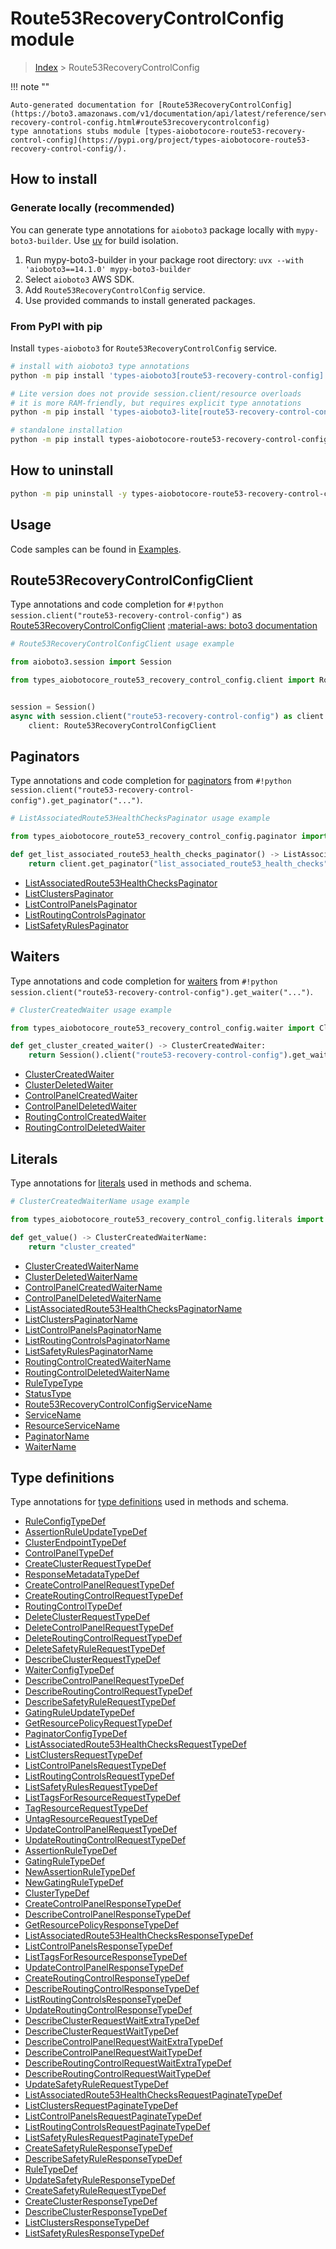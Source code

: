 # Route53RecoveryControlConfig module

> [Index](../README.md) > Route53RecoveryControlConfig


!!! note ""

    Auto-generated documentation for [Route53RecoveryControlConfig](https://boto3.amazonaws.com/v1/documentation/api/latest/reference/services/route53-recovery-control-config.html#route53recoverycontrolconfig)
    type annotations stubs module [types-aiobotocore-route53-recovery-control-config](https://pypi.org/project/types-aiobotocore-route53-recovery-control-config/).

## How to install

### Generate locally (recommended)

You can generate type annotations for `aioboto3` package locally with `mypy-boto3-builder`.
Use [uv](https://docs.astral.sh/uv/getting-started/installation/) for build isolation.

1. Run mypy-boto3-builder in your package root directory: `uvx --with 'aioboto3==14.1.0' mypy-boto3-builder`
1. Select `aioboto3` AWS SDK.
1. Add `Route53RecoveryControlConfig` service.
1. Use provided commands to install generated packages.



### From PyPI with pip

Install `types-aioboto3` for `Route53RecoveryControlConfig` service.

```bash
# install with aioboto3 type annotations
python -m pip install 'types-aioboto3[route53-recovery-control-config]'

# Lite version does not provide session.client/resource overloads
# it is more RAM-friendly, but requires explicit type annotations
python -m pip install 'types-aioboto3-lite[route53-recovery-control-config]'

# standalone installation
python -m pip install types-aiobotocore-route53-recovery-control-config
```



## How to uninstall

```bash
python -m pip uninstall -y types-aiobotocore-route53-recovery-control-config
```

## Usage

Code samples can be found in [Examples](./usage.md).

## Route53RecoveryControlConfigClient

Type annotations and code completion for  `#!python session.client("route53-recovery-control-config")` as [Route53RecoveryControlConfigClient](./client.md)
[:material-aws: boto3 documentation](https://boto3.amazonaws.com/v1/documentation/api/latest/reference/services/route53-recovery-control-config.html#Route53RecoveryControlConfig.Client)

```python
# Route53RecoveryControlConfigClient usage example

from aioboto3.session import Session

from types_aiobotocore_route53_recovery_control_config.client import Route53RecoveryControlConfigClient


session = Session()
async with session.client("route53-recovery-control-config") as client:
    client: Route53RecoveryControlConfigClient
```


## Paginators

Type annotations and code completion for
[paginators](./paginators.md)
from `#!python session.client("route53-recovery-control-config").get_paginator("...")`.

```python
# ListAssociatedRoute53HealthChecksPaginator usage example

from types_aiobotocore_route53_recovery_control_config.paginator import ListAssociatedRoute53HealthChecksPaginator

def get_list_associated_route53_health_checks_paginator() -> ListAssociatedRoute53HealthChecksPaginator:
    return client.get_paginator("list_associated_route53_health_checks"))
```

- [ListAssociatedRoute53HealthChecksPaginator](./paginators.md#listassociatedroute53healthcheckspaginator)
- [ListClustersPaginator](./paginators.md#listclusterspaginator)
- [ListControlPanelsPaginator](./paginators.md#listcontrolpanelspaginator)
- [ListRoutingControlsPaginator](./paginators.md#listroutingcontrolspaginator)
- [ListSafetyRulesPaginator](./paginators.md#listsafetyrulespaginator)




## Waiters

Type annotations and code completion for
[waiters](./waiters.md)
from `#!python session.client("route53-recovery-control-config").get_waiter("...")`.

```python
# ClusterCreatedWaiter usage example

from types_aiobotocore_route53_recovery_control_config.waiter import ClusterCreatedWaiter

def get_cluster_created_waiter() -> ClusterCreatedWaiter:
    return Session().client("route53-recovery-control-config").get_waiter("cluster_created")
```

- [ClusterCreatedWaiter](./waiters.md#clustercreatedwaiter)
- [ClusterDeletedWaiter](./waiters.md#clusterdeletedwaiter)
- [ControlPanelCreatedWaiter](./waiters.md#controlpanelcreatedwaiter)
- [ControlPanelDeletedWaiter](./waiters.md#controlpaneldeletedwaiter)
- [RoutingControlCreatedWaiter](./waiters.md#routingcontrolcreatedwaiter)
- [RoutingControlDeletedWaiter](./waiters.md#routingcontroldeletedwaiter)






## Literals

Type annotations for [literals](./literals.md) used in methods and schema.

```python
# ClusterCreatedWaiterName usage example

from types_aiobotocore_route53_recovery_control_config.literals import ClusterCreatedWaiterName

def get_value() -> ClusterCreatedWaiterName:
    return "cluster_created"
```

- [ClusterCreatedWaiterName](./literals.md#clustercreatedwaitername)
- [ClusterDeletedWaiterName](./literals.md#clusterdeletedwaitername)
- [ControlPanelCreatedWaiterName](./literals.md#controlpanelcreatedwaitername)
- [ControlPanelDeletedWaiterName](./literals.md#controlpaneldeletedwaitername)
- [ListAssociatedRoute53HealthChecksPaginatorName](./literals.md#listassociatedroute53healthcheckspaginatorname)
- [ListClustersPaginatorName](./literals.md#listclusterspaginatorname)
- [ListControlPanelsPaginatorName](./literals.md#listcontrolpanelspaginatorname)
- [ListRoutingControlsPaginatorName](./literals.md#listroutingcontrolspaginatorname)
- [ListSafetyRulesPaginatorName](./literals.md#listsafetyrulespaginatorname)
- [RoutingControlCreatedWaiterName](./literals.md#routingcontrolcreatedwaitername)
- [RoutingControlDeletedWaiterName](./literals.md#routingcontroldeletedwaitername)
- [RuleTypeType](./literals.md#ruletypetype)
- [StatusType](./literals.md#statustype)
- [Route53RecoveryControlConfigServiceName](./literals.md#route53recoverycontrolconfigservicename)
- [ServiceName](./literals.md#servicename)
- [ResourceServiceName](./literals.md#resourceservicename)
- [PaginatorName](./literals.md#paginatorname)
- [WaiterName](./literals.md#waitername)




## Type definitions

Type annotations for [type definitions](./type_defs.md) used in methods and schema.

- [RuleConfigTypeDef](./type_defs.md#ruleconfigtypedef)
- [AssertionRuleUpdateTypeDef](./type_defs.md#assertionruleupdatetypedef)
- [ClusterEndpointTypeDef](./type_defs.md#clusterendpointtypedef)
- [ControlPanelTypeDef](./type_defs.md#controlpaneltypedef)
- [CreateClusterRequestTypeDef](./type_defs.md#createclusterrequesttypedef)
- [ResponseMetadataTypeDef](./type_defs.md#responsemetadatatypedef)
- [CreateControlPanelRequestTypeDef](./type_defs.md#createcontrolpanelrequesttypedef)
- [CreateRoutingControlRequestTypeDef](./type_defs.md#createroutingcontrolrequesttypedef)
- [RoutingControlTypeDef](./type_defs.md#routingcontroltypedef)
- [DeleteClusterRequestTypeDef](./type_defs.md#deleteclusterrequesttypedef)
- [DeleteControlPanelRequestTypeDef](./type_defs.md#deletecontrolpanelrequesttypedef)
- [DeleteRoutingControlRequestTypeDef](./type_defs.md#deleteroutingcontrolrequesttypedef)
- [DeleteSafetyRuleRequestTypeDef](./type_defs.md#deletesafetyrulerequesttypedef)
- [DescribeClusterRequestTypeDef](./type_defs.md#describeclusterrequesttypedef)
- [WaiterConfigTypeDef](./type_defs.md#waiterconfigtypedef)
- [DescribeControlPanelRequestTypeDef](./type_defs.md#describecontrolpanelrequesttypedef)
- [DescribeRoutingControlRequestTypeDef](./type_defs.md#describeroutingcontrolrequesttypedef)
- [DescribeSafetyRuleRequestTypeDef](./type_defs.md#describesafetyrulerequesttypedef)
- [GatingRuleUpdateTypeDef](./type_defs.md#gatingruleupdatetypedef)
- [GetResourcePolicyRequestTypeDef](./type_defs.md#getresourcepolicyrequesttypedef)
- [PaginatorConfigTypeDef](./type_defs.md#paginatorconfigtypedef)
- [ListAssociatedRoute53HealthChecksRequestTypeDef](./type_defs.md#listassociatedroute53healthchecksrequesttypedef)
- [ListClustersRequestTypeDef](./type_defs.md#listclustersrequesttypedef)
- [ListControlPanelsRequestTypeDef](./type_defs.md#listcontrolpanelsrequesttypedef)
- [ListRoutingControlsRequestTypeDef](./type_defs.md#listroutingcontrolsrequesttypedef)
- [ListSafetyRulesRequestTypeDef](./type_defs.md#listsafetyrulesrequesttypedef)
- [ListTagsForResourceRequestTypeDef](./type_defs.md#listtagsforresourcerequesttypedef)
- [TagResourceRequestTypeDef](./type_defs.md#tagresourcerequesttypedef)
- [UntagResourceRequestTypeDef](./type_defs.md#untagresourcerequesttypedef)
- [UpdateControlPanelRequestTypeDef](./type_defs.md#updatecontrolpanelrequesttypedef)
- [UpdateRoutingControlRequestTypeDef](./type_defs.md#updateroutingcontrolrequesttypedef)
- [AssertionRuleTypeDef](./type_defs.md#assertionruletypedef)
- [GatingRuleTypeDef](./type_defs.md#gatingruletypedef)
- [NewAssertionRuleTypeDef](./type_defs.md#newassertionruletypedef)
- [NewGatingRuleTypeDef](./type_defs.md#newgatingruletypedef)
- [ClusterTypeDef](./type_defs.md#clustertypedef)
- [CreateControlPanelResponseTypeDef](./type_defs.md#createcontrolpanelresponsetypedef)
- [DescribeControlPanelResponseTypeDef](./type_defs.md#describecontrolpanelresponsetypedef)
- [GetResourcePolicyResponseTypeDef](./type_defs.md#getresourcepolicyresponsetypedef)
- [ListAssociatedRoute53HealthChecksResponseTypeDef](./type_defs.md#listassociatedroute53healthchecksresponsetypedef)
- [ListControlPanelsResponseTypeDef](./type_defs.md#listcontrolpanelsresponsetypedef)
- [ListTagsForResourceResponseTypeDef](./type_defs.md#listtagsforresourceresponsetypedef)
- [UpdateControlPanelResponseTypeDef](./type_defs.md#updatecontrolpanelresponsetypedef)
- [CreateRoutingControlResponseTypeDef](./type_defs.md#createroutingcontrolresponsetypedef)
- [DescribeRoutingControlResponseTypeDef](./type_defs.md#describeroutingcontrolresponsetypedef)
- [ListRoutingControlsResponseTypeDef](./type_defs.md#listroutingcontrolsresponsetypedef)
- [UpdateRoutingControlResponseTypeDef](./type_defs.md#updateroutingcontrolresponsetypedef)
- [DescribeClusterRequestWaitExtraTypeDef](./type_defs.md#describeclusterrequestwaitextratypedef)
- [DescribeClusterRequestWaitTypeDef](./type_defs.md#describeclusterrequestwaittypedef)
- [DescribeControlPanelRequestWaitExtraTypeDef](./type_defs.md#describecontrolpanelrequestwaitextratypedef)
- [DescribeControlPanelRequestWaitTypeDef](./type_defs.md#describecontrolpanelrequestwaittypedef)
- [DescribeRoutingControlRequestWaitExtraTypeDef](./type_defs.md#describeroutingcontrolrequestwaitextratypedef)
- [DescribeRoutingControlRequestWaitTypeDef](./type_defs.md#describeroutingcontrolrequestwaittypedef)
- [UpdateSafetyRuleRequestTypeDef](./type_defs.md#updatesafetyrulerequesttypedef)
- [ListAssociatedRoute53HealthChecksRequestPaginateTypeDef](./type_defs.md#listassociatedroute53healthchecksrequestpaginatetypedef)
- [ListClustersRequestPaginateTypeDef](./type_defs.md#listclustersrequestpaginatetypedef)
- [ListControlPanelsRequestPaginateTypeDef](./type_defs.md#listcontrolpanelsrequestpaginatetypedef)
- [ListRoutingControlsRequestPaginateTypeDef](./type_defs.md#listroutingcontrolsrequestpaginatetypedef)
- [ListSafetyRulesRequestPaginateTypeDef](./type_defs.md#listsafetyrulesrequestpaginatetypedef)
- [CreateSafetyRuleResponseTypeDef](./type_defs.md#createsafetyruleresponsetypedef)
- [DescribeSafetyRuleResponseTypeDef](./type_defs.md#describesafetyruleresponsetypedef)
- [RuleTypeDef](./type_defs.md#ruletypedef)
- [UpdateSafetyRuleResponseTypeDef](./type_defs.md#updatesafetyruleresponsetypedef)
- [CreateSafetyRuleRequestTypeDef](./type_defs.md#createsafetyrulerequesttypedef)
- [CreateClusterResponseTypeDef](./type_defs.md#createclusterresponsetypedef)
- [DescribeClusterResponseTypeDef](./type_defs.md#describeclusterresponsetypedef)
- [ListClustersResponseTypeDef](./type_defs.md#listclustersresponsetypedef)
- [ListSafetyRulesResponseTypeDef](./type_defs.md#listsafetyrulesresponsetypedef)

